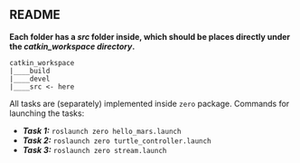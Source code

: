 ## README
**Each folder has a *src* folder inside, which should be places directly under the *catkin_workspace directory*.**
```
catkin_workspace
|____build
|____devel
|____src <- here
```
All tasks are (separately) implemented inside `zero` package.
Commands for launching the tasks: 
- ***Task 1:*** `roslaunch zero hello_mars.launch`
- ***Task 2:*** `roslaunch zero turtle_controller.launch`
- ***Task 3:*** `roslaunch zero stream.launch`
